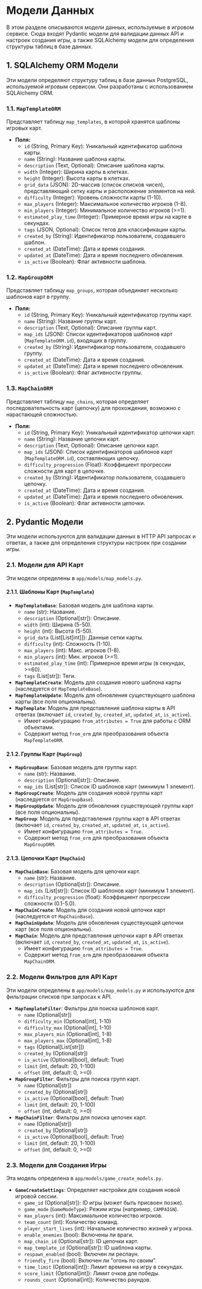 # Модели Данных

В этом разделе описываются модели данных, используемые в игровом сервисе. Сюда входят Pydantic модели для валидации данных API и настроек создания игры, а также SQLAlchemy модели для определения структуры таблиц в базе данных. 

## 1. SQLAlchemy ORM Модели

Эти модели определяют структуру таблиц в базе данных PostgreSQL, используемой игровым сервисом. Они разработаны с использованием SQLAlchemy ORM.

### 1.1. `MapTemplateORM`

Представляет таблицу `map_templates`, в которой хранятся шаблоны игровых карт.

- **Поля:**
    - `id` (String, Primary Key): Уникальный идентификатор шаблона карты.
    - `name` (String): Название шаблона карты.
    - `description` (Text, Optional): Описание шаблона карты.
    - `width` (Integer): Ширина карты в клетках.
    - `height` (Integer): Высота карты в клетках.
    - `grid_data` (JSON): 2D-массив (список списков чисел), представляющий сетку карты и расположение элементов на ней.
    - `difficulty` (Integer): Уровень сложности карты (1-10).
    - `max_players` (Integer): Максимальное количество игроков (1-8).
    - `min_players` (Integer): Минимальное количество игроков (>=1).
    - `estimated_play_time` (Integer): Примерное время игры на карте в секундах.
    - `tags` (JSON, Optional): Список тегов для классификации карты.
    - `created_by` (String): Идентификатор пользователя, создавшего шаблон.
    - `created_at` (DateTime): Дата и время создания.
    - `updated_at` (DateTime): Дата и время последнего обновления.
    - `is_active` (Boolean): Флаг активности шаблона.

### 1.2. `MapGroupORM`

Представляет таблицу `map_groups`, которая объединяет несколько шаблонов карт в группу.

- **Поля:**
    - `id` (String, Primary Key): Уникальный идентификатор группы карт.
    - `name` (String): Название группы карт.
    - `description` (Text, Optional): Описание группы карт.
    - `map_ids` (JSON): Список идентификаторов шаблонов карт (`MapTemplateORM.id`), входящих в группу.
    - `created_by` (String): Идентификатор пользователя, создавшего группу.
    - `created_at` (DateTime): Дата и время создания.
    - `updated_at` (DateTime): Дата и время последнего обновления.
    - `is_active` (Boolean): Флаг активности группы.

### 1.3. `MapChainORM`

Представляет таблицу `map_chains`, которая определяет последовательность карт (цепочку) для прохождения, возможно с нарастающей сложностью.

- **Поля:**
    - `id` (String, Primary Key): Уникальный идентификатор цепочки карт.
    - `name` (String): Название цепочки карт.
    - `description` (Text, Optional): Описание цепочки карт.
    - `map_ids` (JSON): Список идентификаторов шаблонов карт (`MapTemplateORM.id`), составляющих цепочку.
    - `difficulty_progression` (Float): Коэффициент прогрессии сложности для карт в цепочке.
    - `created_by` (String): Идентификатор пользователя, создавшего цепочку.
    - `created_at` (DateTime): Дата и время создания.
    - `updated_at` (DateTime): Дата и время последнего обновления.
    - `is_active` (Boolean): Флаг активности цепочки.

## 2. Pydantic Модели

Эти модели используются для валидации данных в HTTP API запросах и ответах, а также для определения структуры настроек при создании игры.

### 2.1. Модели для API Карт

Эти модели определены в `app/models/map_models.py`.

#### 2.1.1. Шаблоны Карт (`MapTemplate`)

-   **`MapTemplateBase`**: Базовая модель для шаблона карты.
    -   `name` (str): Название.
    -   `description` (Optional[str]): Описание.
    -   `width` (int): Ширина (5-50).
    -   `height` (int): Высота (5-50).
    -   `grid_data` (List[List[int]]): Данные сетки карты.
    -   `difficulty` (int): Сложность (1-10).
    -   `max_players` (int): Макс. игроков (1-8).
    -   `min_players` (int): Мин. игроков (>=1).
    -   `estimated_play_time` (int): Примерное время игры (в секундах, >=60).
    -   `tags` (List[str]): Теги.
-   **`MapTemplateCreate`**: Модель для создания нового шаблона карты (наследуется от `MapTemplateBase`).
-   **`MapTemplateUpdate`**: Модель для обновления существующего шаблона карты (все поля опциональны).
-   **`MapTemplate`**: Модель для представления шаблона карты в API ответах (включает `id`, `created_by`, `created_at`, `updated_at`, `is_active`).
    -   Имеет конфигурацию `from_attributes = True` для работы с ORM объектами.
    -   Содержит метод `from_orm` для преобразования объекта `MapTemplateORM`.

#### 2.1.2. Группы Карт (`MapGroup`)

-   **`MapGroupBase`**: Базовая модель для группы карт.
    -   `name` (str): Название.
    -   `description` (Optional[str]): Описание.
    -   `map_ids` (List[str]): Список ID шаблонов карт (минимум 1 элемент).
-   **`MapGroupCreate`**: Модель для создания новой группы карт (наследуется от `MapGroupBase`).
-   **`MapGroupUpdate`**: Модель для обновления существующей группы карт (все поля опциональны).
-   **`MapGroup`**: Модель для представления группы карт в API ответах (включает `id`, `created_by`, `created_at`, `updated_at`, `is_active`).
    -   Имеет конфигурацию `from_attributes = True`.
    -   Содержит метод `from_orm` для преобразования объекта `MapGroupORM`.

#### 2.1.3. Цепочки Карт (`MapChain`)

-   **`MapChainBase`**: Базовая модель для цепочки карт.
    -   `name` (str): Название.
    -   `description` (Optional[str]): Описание.
    -   `map_ids` (List[str]): Список ID шаблонов карт (минимум 1 элемент).
    -   `difficulty_progression` (float): Коэффициент прогрессии сложности (0.1-5.0).
-   **`MapChainCreate`**: Модель для создания новой цепочки карт (наследуется от `MapChainBase`).
-   **`MapChainUpdate`**: Модель для обновления существующей цепочки карт (все поля опциональны).
-   **`MapChain`**: Модель для представления цепочки карт в API ответах (включает `id`, `created_by`, `created_at`, `updated_at`, `is_active`).
    -   Имеет конфигурацию `from_attributes = True`.
    -   Содержит метод `from_orm` для преобразования объекта `MapChainORM`.

### 2.2. Модели Фильтров для API Карт

Эти модели определены в `app/models/map_models.py` и используются для фильтрации списков при запросах к API.

-   **`MapTemplateFilter`**: Фильтры для поиска шаблонов карт.
    -   `name` (Optional[str])
    -   `difficulty_min` (Optional[int], 1-10)
    -   `difficulty_max` (Optional[int], 1-10)
    -   `max_players_min` (Optional[int], 1-8)
    -   `max_players_max` (Optional[int], 1-8)
    -   `tags` (Optional[List[str]])
    -   `created_by` (Optional[str])
    -   `is_active` (Optional[bool], default: True)
    -   `limit` (int, default: 20, 1-100)
    -   `offset` (int, default: 0, >=0)
-   **`MapGroupFilter`**: Фильтры для поиска групп карт.
    -   `name` (Optional[str])
    -   `created_by` (Optional[str])
    -   `is_active` (Optional[bool], default: True)
    -   `limit` (int, default: 20, 1-100)
    -   `offset` (int, default: 0, >=0)
-   **`MapChainFilter`**: Фильтры для поиска цепочек карт.
    -   `name` (Optional[str])
    -   `created_by` (Optional[str])
    -   `is_active` (Optional[bool], default: True)
    -   `limit` (int, default: 20, 1-100)
    -   `offset` (int, default: 0, >=0)

### 2.3. Модели для Создания Игры

Эта модель определена в `app/models/game_create_models.py`.

-   **`GameCreateSettings`**: Определяет настройки для создания новой игровой сессии.
    -   `game_id` (Optional[str]): ID игры (может быть присвоен позже).
    -   `game_mode` (`GameModeType`): Режим игры (например, `CAMPAIGN`).
    -   `max_players` (int): Максимальное количество игроков.
    -   `team_count` (int): Количество команд.
    -   `player_start_lives` (int): Начальное количество жизней у игрока.
    -   `enable_enemies` (bool): Включены ли враги.
    -   `map_chain_id` (Optional[str]): ID цепочки карт.
    -   `map_template_id` (Optional[str]): ID шаблона карты.
    -   `respawn_enabled` (bool): Включен ли респаун.
    -   `friendly_fire` (bool): Включен ли "огонь по своим".
    -   `time_limit` (Optional[int]): Лимит времени на игру в секундах.
    -   `score_limit` (Optional[int]): Лимит очков для победы.
    -   `rounds_count` (Optional[int]): Количество раундов. 